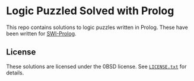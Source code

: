 # Logic Puzzled Solved with Prolog

This repo contains solutions to logic puzzles written in Prolog.
These have been written for [SWI-Prolog][].

[SWI-Prolog]: https://www.swi-prolog.org/

## License

These solutions are licensed under the 0BSD license.
See [`LICENSE.txt`][license] for details.

[license]: ./LICENSE.txt
